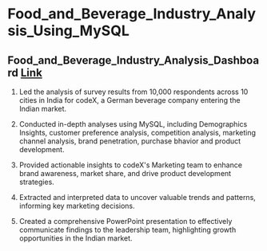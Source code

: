# Food_and_Beverage_Industry_Analysis_Using_MySQL

## Food_and_Beverage_Industry_Analysis_Dashboard [Link](https://1drv.ms/b/c/3a385a8883f3623d/EUVx5wZ7TCRLt9hGIz2yv1MBCIBZlKfgj-6IawqtMZZSyA?e=6ChrAV)
1. Led the analysis of survey results from 10,000 respondents across 10 cities in India for codeX, a German beverage company entering the Indian market.

2. Conducted in-depth analyses using MySQL, including Demographics Insights, customer preference analysis, competition analysis, marketing channel analysis, brand penetration, purchase bhavior and product development.

3. Provided actionable insights to codeX's Marketing team to enhance brand awareness, market share, and drive product development strategies.

4. Extracted and interpreted data to uncover valuable trends and patterns, informing key marketing decisions.

5. Created a comprehensive PowerPoint presentation to effectively communicate findings to the leadership team, highlighting growth opportunities in the Indian market.
